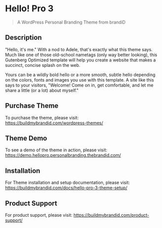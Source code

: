 # Hello! Pro 3

> A WordPress Personal Branding Theme from brandiD

## Description

"Hello, it's me." With a nod to Adele, that's exactly what this theme says. Much like one of those old-school nametags (only way better looking), this Gutenberg Optimized template will help you create a website that makes a succinct, concise splash on the web.

Yours can be a wildly bold hello or a more smooth, subtle hello depending on the colors, fonts and images you use with this template. A site like this says to your visitors, "Welcome! Come on in, get comfortable, and let me share a little (or a lot) about myself."

## Purchase Theme
To purchase the theme, please visit:
https://buildmybrandid.com/wordpress-themes/

## Theme Demo
To see a demo of the theme in action, please visit:
https://demo.hellopro.personalbranding.thebrandid.com/

## Installation
For Theme installation and setup documentation, please visit:
https://buildmybrandid.com/docs/hello-pro-3-theme-setup/

## Product Support
For product support, please visit:
https://buildmybrandid.com/product-support/

